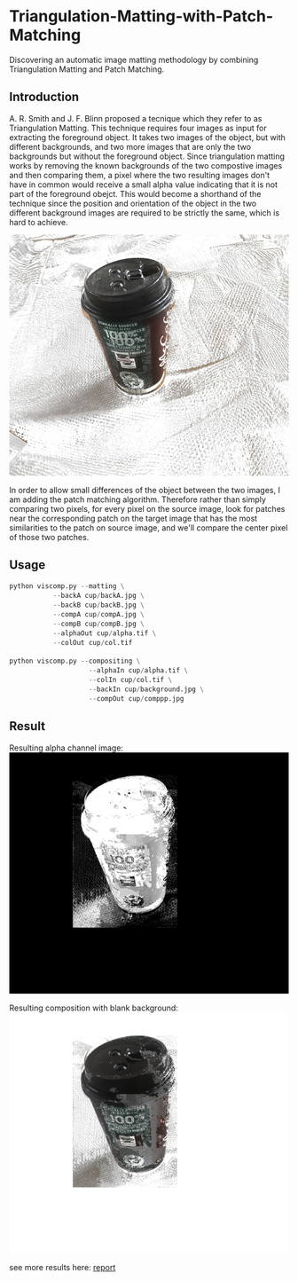 # Triangulation-Matting-with-Patch-Matching
Discovering an automatic image matting methodology by combining Triangulation Matting and Patch Matching.


## Introduction
A. R. Smith and J. F. Blinn proposed a tecnique which they refer to as Triangulation Matting. This technique requires four images as input for extracting the foreground object. It takes two images of the object, but with different backgrounds, and two more images that are only the two backgrounds but without the foreground object. Since triangulation matting works by removing the known backgrounds of the two compostive images and then comparing them, a pixel where the two resulting images don't have in common would receive a small alpha value indicating that it is not part of the foreground obejct. This would become a shorthand of the technique since the position and orientation of the object in the two different background images are required to be strictly the same, which is hard to achieve.

<img text-align="center" src="comp.jpg">

In order to allow small differences of the object between the two images, I am adding the patch matching algorithm. Therefore rather than simply comparing two pixels, for every pixel on the source image, look for patches near the corresponding patch on the target image that has the most similarities to the patch on source image, and we'll compare the center pixel of those two patches. 


## Usage
```python
python viscomp.py --matting \
           --backA cup/backA.jpg \
           --backB cup/backB.jpg \
           --compA cup/compA.jpg \
           --compB cup/compB.jpg \
           --alphaOut cup/alpha.tif \
           --colOut cup/col.tif

python viscomp.py --compositing \
	                --alphaIn cup/alpha.tif \
	              	--colIn cup/col.tif \
	                --backIn cup/background.jpg \
	                --compOut cup/comppp.jpg
```


## Result
Resulting alpha channel image:
<img text-align="center" src="cup/alpha.jpg">

Resulting composition with blank background:
<img text-align="center" src="cup/comp.jpg">


see more results here:
[report](report.pdf)
